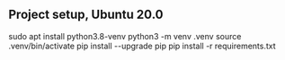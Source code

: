 ## Project setup, Ubuntu 20.0
sudo apt install python3.8-venv
python3 -m venv .venv 
source .venv/bin/activate
pip install --upgrade pip
pip install -r requirements.txt

